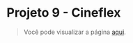 # Projeto 9 - Cineflex

> Você pode visualizar a página [aqui](https:/cineflex.driven-paulaabro.com).
